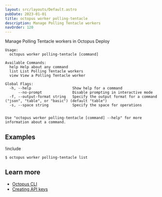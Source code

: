 ```yaml
---
layout: src/layouts/Default.astro
pubDate: 2023-01-01
title: octopus worker polling-tentacle
description: Manage Polling Tentacle workers
navOrder: 120
---
```


Manage Polling Tentacle workers in Octopus Deploy


```text
Usage:
  octopus worker polling-tentacle [command]

Available Commands:
  help Help about any command
  list List Polling Tentacle workers
  view View a Polling Tentacle worker

Global Flags:
  -h, --help                   Show help for a command
      --no-prompt              Disable prompting in interactive mode
  -f, --output-format string   Specify the output format for a command ("json", "table", or "basic") (default "table")
  -s, --space string           Specify the space for operations


Use "octopus worker polling-tentacle [command] --help" for more information about a command.
```

## Examples

!include <samples-instance>


```text
$ octopus worker polling-tentacle list

```

## Learn more

- [Octopus CLI](/docs/octopus-rest-api/cli/index.md)
- [Creating API keys](/docs/octopus-rest-api/how-to-create-an-api-key.md)
